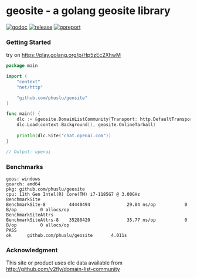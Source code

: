 # geosite - a golang geosite library

[![godoc][godoc-img]][godoc] [![release][release-img]][release] [![goreport][goreport-img]][goreport]

### Getting Started

try on https://play.golang.org/p/Hp5zEc2XhwM
```go
package main

import (
	"context"
	"net/http"

	"github.com/phuslu/geosite"
)

func main() {
	dlc := &geosite.DomainListCommunity{Transport: http.DefaultTransport}
	dlc.Load(context.Background(), geosite.OnlineTarball)
	
	println(dlc.Site("chat.openai.com"))
}

// Output: openai
```

### Benchmarks
```
goos: windows
goarch: amd64
pkg: github.com/phuslu/geosite
cpu: 11th Gen Intel(R) Core(TM) i7-1185G7 @ 3.00GHz
BenchmarkSite
BenchmarkSite-8         44440494              29.04 ns/op           0 B/op         0 allocs/op
BenchmarkSiteAttrs
BenchmarkSiteAttrs-8    35280420              35.77 ns/op           0 B/op         0 allocs/op
PASS
ok      github.com/phuslu/geosite       4.011s
```

### Acknowledgment
This site or product uses dlc data available from http://github.com/v2fly/domain-list-community

[godoc-img]: http://img.shields.io/badge/godoc-reference-blue.svg
[godoc]: https://godoc.org/github.com/phuslu/geosite
[release-img]: https://img.shields.io/github/v/tag/phuslu/geosite?label=release
[release]: https://github.com/phuslu/geosite/releases
[goreport-img]: https://goreportcard.com/badge/github.com/phuslu/geosite
[goreport]: https://goreportcard.com/report/github.com/phuslu/geosite

